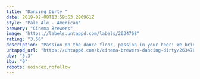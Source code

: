 ```yaml
---
title: "Dancing Dirty "
date: 2019-02-08T13:59:53.280961Z
style: "Pale Ale - American"
brewery: "Cinema Brewers"
image: "https://labels.untappd.com/labels/2634768"
rating: "3.56"
description: "Passion on the dance floor, passion in your beer! We bring you a passion fruit pale ale for all those hot summer nights or, for all the dreaming about a hot summer night! "
untappd_url: "https://untappd.com/b/cinema-brewers-dancing-dirty/2634768"
abv: "5.3"
ibu: "0"
robots: noindex,nofollow
---
```

